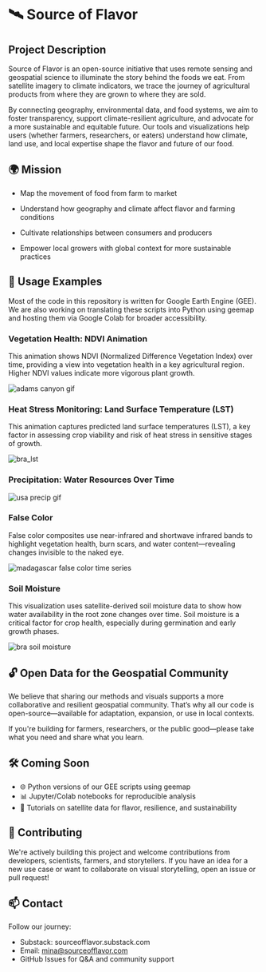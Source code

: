 # 🛰️ Source of Flavor
## Project Description
Source of Flavor is an open-source initiative that uses remote sensing and geospatial science to illuminate the story behind the foods we eat. From satellite imagery to climate indicators, we trace the journey of agricultural products from where they are grown to where they are sold.

By connecting geography, environmental data, and food systems, we aim to foster transparency, support climate-resilient agriculture, and advocate for a more sustainable and equitable future. Our tools and visualizations help users (whether farmers, researchers, or eaters) understand how climate, land use, and local expertise shape the flavor and future of our food.

## 🌍 Mission
* Map the movement of food from farm to market

* Understand how geography and climate affect flavor and farming conditions

* Cultivate relationships between consumers and producers

* Empower local growers with global context for more sustainable practices

## 🧰 Usage Examples
Most of the code in this repository is written for Google Earth Engine (GEE). We are also working on translating these scripts into Python using geemap and hosting them via Google Colab for broader accessibility.

### Vegetation Health: NDVI Animation

This animation shows NDVI (Normalized Difference Vegetation Index) over time, providing a view into vegetation health in a key agricultural region. Higher NDVI values indicate more vigorous plant growth.

![adams canyon gif](https://github.com/user-attachments/assets/75b56db3-2a78-4e3f-8dc6-0109b3c15790)


### Heat Stress Monitoring: Land Surface Temperature (LST)

This animation captures predicted land surface temperatures (LST), a key factor in assessing crop viability and risk of heat stress in sensitive stages of growth.

![bra_lst](https://github.com/user-attachments/assets/81c0deef-95ba-423d-948c-0b7974f58887)

### Precipitation: Water Resources Over Time

![usa precip gif](https://github.com/user-attachments/assets/f1a284a4-12f0-49fc-8527-ef79436a090c)


### False Color

False color composites use near-infrared and shortwave infrared bands to highlight vegetation health, burn scars, and water content—revealing changes invisible to the naked eye.

![madagascar false color time series](https://github.com/user-attachments/assets/6d8a63b4-f26a-4813-8832-4d009e0b34c6)


### Soil Moisture

This visualization uses satellite-derived soil moisture data to show how water availability in the root zone changes over time. Soil moisture is a critical factor for crop health, especially during germination and early growth phases.

![bra soil moisture](https://github.com/user-attachments/assets/f07b70ed-8db9-471e-b2e5-06aa95b37be8)



## 🔓 Open Data for the Geospatial Community
We believe that sharing our methods and visuals supports a more collaborative and resilient geospatial community. That’s why all our code is open-source—available for adaptation, expansion, or use in local contexts.

If you're building for farmers, researchers, or the public good—please take what you need and share what you learn.

## 🛠️ Coming Soon
* 🌐 Python versions of our GEE scripts using geemap
* 📊 Jupyter/Colab notebooks for reproducible analysis
* 🧪 Tutorials on satellite data for flavor, resilience, and sustainability

## 🤝 Contributing
We're actively building this project and welcome contributions from developers, scientists, farmers, and storytellers. If you have an idea for a new use case or want to collaborate on visual storytelling, open an issue or pull request!

## 📫 Contact
Follow our journey:

* Substack: sourceofflavor.substack.com
* Email: mina@sourceofflavor.com
* GitHub Issues for Q&A and community support
